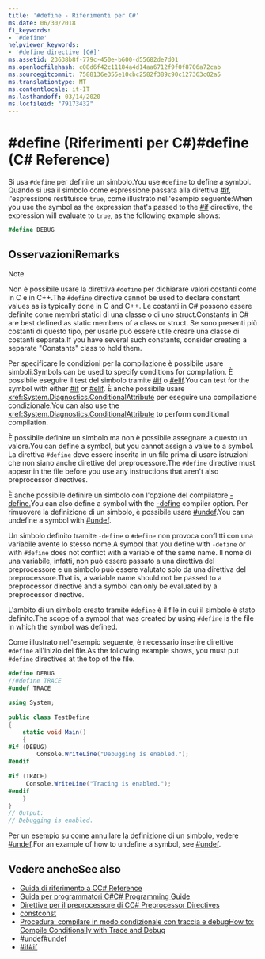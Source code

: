 ```yaml
---
title: '#define - Riferimenti per C#'
ms.date: 06/30/2018
f1_keywords:
- '#define'
helpviewer_keywords:
- '#define directive [C#]'
ms.assetid: 23638b8f-779c-450e-b600-d55682de7d01
ms.openlocfilehash: c08d6f42c11184a4d14aa6712f9f0f8706a72cab
ms.sourcegitcommit: 7588136e355e10cbc2582f389c90c127363c02a5
ms.translationtype: MT
ms.contentlocale: it-IT
ms.lasthandoff: 03/14/2020
ms.locfileid: "79173432"
---
```

# <a name="define-c-reference"></a><span data-ttu-id="3f3fe-102">#define (Riferimenti per C#)</span><span class="sxs-lookup"><span data-stu-id="3f3fe-102">#define (C# Reference)</span></span>
<span data-ttu-id="3f3fe-103">Si usa `#define` per definire un simbolo.</span><span class="sxs-lookup"><span data-stu-id="3f3fe-103">You use `#define` to define a symbol.</span></span> <span data-ttu-id="3f3fe-104">Quando si usa il simbolo come espressione passata alla direttiva [#if](./preprocessor-if.md), l'espressione restituisce `true`, come illustrato nell'esempio seguente:</span><span class="sxs-lookup"><span data-stu-id="3f3fe-104">When you use the symbol as the expression that's passed to the [#if](./preprocessor-if.md) directive, the expression will evaluate to `true`, as the following example shows:</span></span>  

 ```csharp
 #define DEBUG
 ```
  
## <a name="remarks"></a><span data-ttu-id="3f3fe-105">Osservazioni</span><span class="sxs-lookup"><span data-stu-id="3f3fe-105">Remarks</span></span>  
  
> [!NOTE]
> <span data-ttu-id="3f3fe-106">Non è possibile usare la direttiva `#define` per dichiarare valori costanti come in C e in C++.</span><span class="sxs-lookup"><span data-stu-id="3f3fe-106">The `#define` directive cannot be used to declare constant values as is typically done in C and C++.</span></span> <span data-ttu-id="3f3fe-107">Le costanti in C# possono essere definite come membri statici di una classe o di uno struct.</span><span class="sxs-lookup"><span data-stu-id="3f3fe-107">Constants in C# are best defined as static members of a class or struct.</span></span> <span data-ttu-id="3f3fe-108">Se sono presenti più costanti di questo tipo, per usarle può essere utile creare una classe di costanti separata.</span><span class="sxs-lookup"><span data-stu-id="3f3fe-108">If you have several such constants, consider creating a separate "Constants" class to hold them.</span></span>  
  
 <span data-ttu-id="3f3fe-109">Per specificare le condizioni per la compilazione è possibile usare simboli.</span><span class="sxs-lookup"><span data-stu-id="3f3fe-109">Symbols can be used to specify conditions for compilation.</span></span> <span data-ttu-id="3f3fe-110">È possibile eseguire il test del simbolo tramite [#if](./preprocessor-if.md) o [#elif](./preprocessor-elif.md).</span><span class="sxs-lookup"><span data-stu-id="3f3fe-110">You can test for the symbol with either [#if](./preprocessor-if.md) or [#elif](./preprocessor-elif.md).</span></span> <span data-ttu-id="3f3fe-111">È anche possibile usare <xref:System.Diagnostics.ConditionalAttribute> per eseguire una compilazione condizionale.</span><span class="sxs-lookup"><span data-stu-id="3f3fe-111">You can also use the <xref:System.Diagnostics.ConditionalAttribute> to perform conditional compilation.</span></span>  
  
 <span data-ttu-id="3f3fe-112">È possibile definire un simbolo ma non è possibile assegnare a questo un valore.</span><span class="sxs-lookup"><span data-stu-id="3f3fe-112">You can define a symbol, but you cannot assign a value to a symbol.</span></span> <span data-ttu-id="3f3fe-113">La direttiva `#define` deve essere inserita in un file prima di usare istruzioni che non siano anche direttive del preprocessore.</span><span class="sxs-lookup"><span data-stu-id="3f3fe-113">The `#define` directive must appear in the file before you use any instructions that aren't also preprocessor directives.</span></span>  
  
 <span data-ttu-id="3f3fe-114">È anche possibile definire un simbolo con l'opzione del compilatore [-define.](../compiler-options/define-compiler-option.md)</span><span class="sxs-lookup"><span data-stu-id="3f3fe-114">You can also define a symbol with the [-define](../compiler-options/define-compiler-option.md) compiler option.</span></span> <span data-ttu-id="3f3fe-115">Per rimuovere la definizione di un simbolo, è possibile usare [#undef](./preprocessor-undef.md).</span><span class="sxs-lookup"><span data-stu-id="3f3fe-115">You can undefine a symbol with [#undef](./preprocessor-undef.md).</span></span>  
  
 <span data-ttu-id="3f3fe-116">Un simbolo definito tramite `-define` o `#define` non provoca conflitti con una variabile avente lo stesso nome.</span><span class="sxs-lookup"><span data-stu-id="3f3fe-116">A symbol that you define with `-define` or with `#define` does not conflict with a variable of the same name.</span></span> <span data-ttu-id="3f3fe-117">Il nome di una variabile, infatti, non può essere passato a una direttiva del preprocessore e un simbolo può essere valutato solo da una direttiva del preprocessore.</span><span class="sxs-lookup"><span data-stu-id="3f3fe-117">That is, a variable name should not be passed to a preprocessor directive and a symbol can only be evaluated by a preprocessor directive.</span></span>  
  
 <span data-ttu-id="3f3fe-118">L'ambito di un simbolo creato tramite `#define` è il file in cui il simbolo è stato definito.</span><span class="sxs-lookup"><span data-stu-id="3f3fe-118">The scope of a symbol that was created by using `#define` is the file in which the symbol was defined.</span></span>  
  
 <span data-ttu-id="3f3fe-119">Come illustrato nell'esempio seguente, è necessario inserire direttive `#define` all'inizio del file.</span><span class="sxs-lookup"><span data-stu-id="3f3fe-119">As the following example shows, you must put `#define` directives at the top of the file.</span></span>  
  
```csharp  
#define DEBUG  
//#define TRACE  
#undef TRACE  
  
using System;  
  
public class TestDefine  
{  
    static void Main()  
    {  
#if (DEBUG)  
        Console.WriteLine("Debugging is enabled.");  
#endif  
  
#if (TRACE)  
     Console.WriteLine("Tracing is enabled.");  
#endif  
    }  
}  
// Output:  
// Debugging is enabled.  
```  
  
 <span data-ttu-id="3f3fe-120">Per un esempio su come annullare la definizione di un simbolo, vedere [#undef](./preprocessor-undef.md).</span><span class="sxs-lookup"><span data-stu-id="3f3fe-120">For an example of how to undefine a symbol, see [#undef](./preprocessor-undef.md).</span></span>  
  
## <a name="see-also"></a><span data-ttu-id="3f3fe-121">Vedere anche</span><span class="sxs-lookup"><span data-stu-id="3f3fe-121">See also</span></span>

- [<span data-ttu-id="3f3fe-122">Guida di riferimento a C</span><span class="sxs-lookup"><span data-stu-id="3f3fe-122">C# Reference</span></span>](../index.md)
- [<span data-ttu-id="3f3fe-123">Guida per programmatori C#</span><span class="sxs-lookup"><span data-stu-id="3f3fe-123">C# Programming Guide</span></span>](../../programming-guide/index.md)
- [<span data-ttu-id="3f3fe-124">Direttive per il preprocessore di C</span><span class="sxs-lookup"><span data-stu-id="3f3fe-124">C# Preprocessor Directives</span></span>](./index.md)
- [<span data-ttu-id="3f3fe-125">const</span><span class="sxs-lookup"><span data-stu-id="3f3fe-125">const</span></span>](../keywords/const.md)
- [<span data-ttu-id="3f3fe-126">Procedura: compilare in modo condizionale con traccia e debug</span><span class="sxs-lookup"><span data-stu-id="3f3fe-126">How to: Compile Conditionally with Trace and Debug</span></span>](../../../framework/debug-trace-profile/how-to-compile-conditionally-with-trace-and-debug.md)
- [<span data-ttu-id="3f3fe-127">#undef</span><span class="sxs-lookup"><span data-stu-id="3f3fe-127">#undef</span></span>](./preprocessor-undef.md)
- [<span data-ttu-id="3f3fe-128">#if</span><span class="sxs-lookup"><span data-stu-id="3f3fe-128">#if</span></span>](./preprocessor-if.md)
